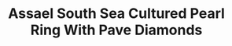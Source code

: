 ---
title: Assael South Sea Cultured Pearl Ring With Pave Diamonds
description: |

specs: |
  South Sea Cultured Pearl Ring, 12.5 x 13mm, set with 278 Pave Set Diamonds, 2.47 ctw. Hand Set in 18K White Gold.
images:
  - /uploads/assael-south-sea-cultured-pearl-ring-with-pave-diamonds.jpg
category: Classic Assael
order: 8
tags:
  - rings
---
